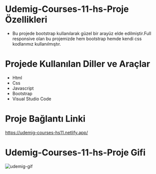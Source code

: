 # Udemig-Courses-11-hs-Proje Özellikleri
<ul>
  <li>Bu projede bootstrap kullanılarak güzel bir arayüz elde edilmiştir.Full responsive olan bu projemizde hem bootstrap hemde kendi css kodlarımız kullanılmıştır.</li>
</ul>

# Projede Kullanılan Diller ve Araçlar

<ul>
  <li>Html</li>
  <li>Css</li>
  <li> Javascript</li>
  <li> Bootstrap</li>
  <li>Visual Studio Code</li>
 
</ul>

# Proje Bağlantı Linki
https://udemig-courses-hs11.netlify.app/

#  Udemig-Courses-11-hs-Proje Gifi
![udemig-gif](https://github.com/mehmet-adgzl22/udemig-courses-11-hs/assets/169144147/34180648-357f-4896-93f1-d3f0250ee10a)

